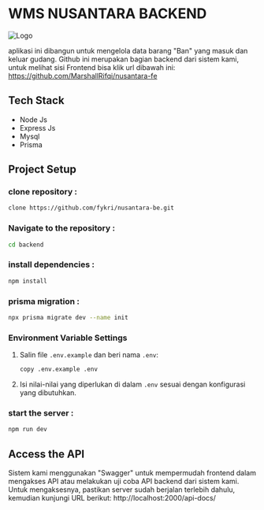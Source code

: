 # WMS NUSANTARA BACKEND

![Logo](https://imgtr.ee/images/2024/06/24/8ea2092c83467a10bd0196ebf7e86240.png)

aplikasi ini dibangun untuk mengelola data barang "Ban" yang masuk dan keluar gudang.
Github ini merupakan bagian backend dari sistem kami, untuk melihat sisi Frontend bisa klik url dibawah ini: https://github.com/MarshallRifqi/nusantara-fe


## Tech Stack
- Node Js
- Express Js
- Mysql
- Prisma


## Project Setup
### clone repository :
```sh
clone https://github.com/fykri/nusantara-be.git
```
### Navigate to the repository :
```sh
cd backend
```
### install dependencies :
```sh
npm install
```

### prisma migration :
```sh
npx prisma migrate dev --name init
```

### Environment Variable Settings
1. Salin file `.env.example` dan beri nama `.env`:
   ```sh
   copy .env.example .env
   ```
2. Isi nilai-nilai yang diperlukan di dalam `.env` sesuai dengan konfigurasi yang dibutuhkan.


### start the server :
```sh
npm run dev
```

## Access the API
Sistem kami menggunakan "Swagger" untuk mempermudah frontend dalam mengakses API atau melakukan uji coba API backend dari sistem kami. Untuk mengaksesnya, pastikan server sudah berjalan terlebih dahulu, kemudian kunjungi URL berikut: http://localhost:2000/api-docs/

